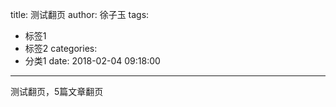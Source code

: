 title: 测试翻页
author: 徐子玉
tags:
  - 标签1
  - 标签2
categories:
  - 分类1
date: 2018-02-04 09:18:00
---
测试翻页，5篇文章翻页